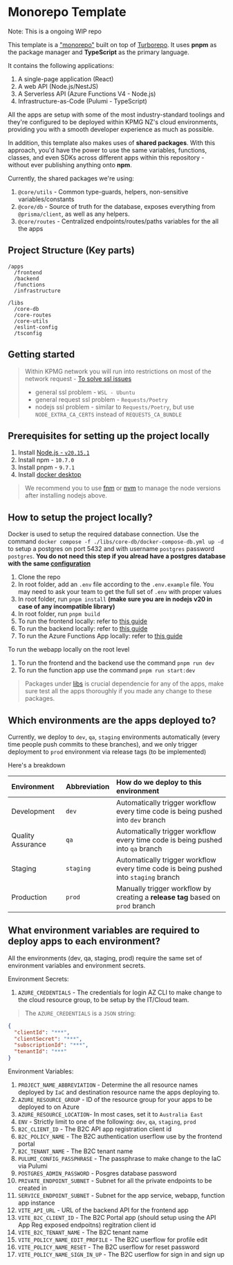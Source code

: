 # Monorepo Template

Note: This is a ongoing WIP repo

This template is a ["monorepo"](https://monorepo.tools/) built on top of [Turborepo](https://turbo.build/). It uses **pnpm** as the package manager and **TypeScript** as the primary language.

It contains the following applications:

1. A single-page application (React)
2. A web API (Node.js/NestJS)
3. A Serverless API (Azure Functions V4 - Node.js)
4. Infrastructure-as-Code (Pulumi - TypeScript)

All the apps are setup with some of the most industry-standard toolings and they're configured to be deployed within KPMG NZ's cloud environments, providing you with a smooth developer experience as much as possible.

In addition, this template also makes uses of **shared packages**. With this approach, you'd have the power to use the same variables, functions, classes, and even SDKs across different apps within this repository - without ever publishing anything onto **npm**.

Currently, the shared packages we're using:

1. `@core/utils` - Common type-guards, helpers, non-sensitive variables/constants
2. `@core/db` - Source of truth for the database, exposes everything from `@prisma/client`, as well as any helpers.
3. `@core/routes` - Centralized endpoints/routes/paths variables for the all the apps

## Project Structure (Key parts)

```
/apps
  /frontend
  /backend
  /functions
  /infrastructure

/libs
  /core-db
  /core-routes
  /core-utils
  /eslint-config
  /tsconfig
```

## Getting started

> Within KPMG network you will run into restrictions on most of the network request - [To solve ssl issues](https://dlh-portal.kpmg.co.nz/docs/docs/Guides%20and%20Training/KPMG/certs#wsl---ubuntu)
>
> - general ssl problem - `WSL - Ubuntu`
> - general request ssl problem - `Requests/Poetry`
> - nodejs ssl problem - similar to `Requests/Poetry`, but use `NODE_EXTRA_CA_CERTS` instead of `REQUESTS_CA_BUNDLE`

## Prerequisites for setting up the project locally

1. Install [Node.js - `v20.15.1`](https://www.digitalocean.com/community/tutorials/how-to-install-node-js-on-ubuntu-20-04)
2. Install npm - `10.7.0`
3. Install pnpm - `9.7.1`
4. Install [docker desktop](https://www.docker.com/products/docker-desktop/)

> We recommend you to use [fnm](https://github.com/Schniz/fnm) or [nvm](https://github.com/nvm-sh/nvm) to manage the node versions after installing nodejs above.

## How to setup the project locally?

Docker is used to setup the required database connection. Use the command `docker compose -f ./libs/core-db/docker-compose-db.yml up -d` to setup a postgres on port 5432 and with username `postgres` password `postgres`. **You do not need this step if you alread have a postgres database with the same [configuration](./libs/core-db/docker-compose-db.yml)**

1. Clone the repo
2. In root folder, add an `.env` file according to the `.env.example` file. You may need to ask your team to get the full set of `.env` with proper values
3. In root folder, run `pnpm install` **(make sure you are in nodejs v20 in case of any incompatible library)**
4. In root folder, run `pnpm build`
5. To run the frontend locally: refer to [this guide](./apps/frontend/README.md)
6. To run the backend locally: refer to [this guide](./apps/backend/README.md)
7. To run the Azure Functions App locally: refer to [this guide](./apps/functions/README.md)

To run the webapp locally on the root level

1. To run the frontend and the backend use the command `pnpm run dev`
2. To run the function app use the command `pnpm run start:dev`

> Packages under [libs](./libs/) is crucial dependencie for any of the apps, make sure test all the apps thoroughly if you made any change to these packages.

## Which environments are the apps deployed to?

Currently, we deploy to `dev`, `qa`, `staging` environments automatically (every time people push commits to these branches), and we only trigger deployment to `prod` environment via release tags (to be implemented)

Here's a breakdown

| Environment       | Abbreviation | How do we deploy to this environment                                                 |
| :---------------- | :----------- | :----------------------------------------------------------------------------------- |
| Development       | `dev`        | Automatically trigger workflow every time code is being pushed into `dev` branch     |
| Quality Assurance | `qa`         | Automatically trigger workflow every time code is being pushed into `qa` branch      |
| Staging           | `staging`    | Automatically trigger workflow every time code is being pushed into `staging` branch |
| Production        | `prod`       | Manually trigger workflow by creating a **release tag** based on `prod` branch       |

## What environment variables are required to deploy apps to each environment?

All the environments (dev, qa, staging, prod) require the same set of environment variables and environment secrets.

Environment Secrets:

1. `AZURE_CREDENTIALS` - The credentials for login AZ CLI to make change to the cloud resource group, to be setup by the IT/Cloud team.

> The `AZURE_CREDENTIALS` is a `JSON` string:

```json
{
  "clientId": "***",
  "clientSecret": "***",
  "subscriptionId": "***",
  "tenantId": "***"
}
```

Environment Variables:

1. `PROJECT_NAME_ABBREVIATION` - Determine the all resource names deployed by `IaC` and destination resource name the apps deploying to.
2. `AZURE_RESOURCE_GROUP` - ID of the resource group for your apps to be deployed to on Azure
3. `AZURE_RESOURCE_LOCATION`- In most cases, set it to `Australia East`
4. `ENV` - Strictly limit to one of the following: `dev`, `qa`, `staging`, `prod`
5. `B2C_CLIENT_ID` - The B2C API app registration client id
6. `B2C_POLICY_NAME` - The B2C authentication userflow use by the frontend portal
7. `B2C_TENANT_NAME` - The B2C tenant name
8. `PULUMI_CONFIG_PASSPHRASE` - The passphrase to make change to the IaC via Pulumi
9. `POSTGRES_ADMIN_PASSWORD` - Posgres database password
10. `PRIVATE_ENDPOINT_SUBNET` - Subnet for all the private endpoints to be created in
11. `SERVICE_ENDPOINT_SUBNET` - Subnet for the app service, webapp, function app instance
12. `VITE_API_URL` - URL of the backend API for the frontend app
13. `VITE_B2C_CLIENT_ID` - The B2C Portal app (should setup using the API App Reg exposed endpoitns) regitration client id
14. `VITE_B2C_TENANT_NAME` - The B2C tenant name
15. `VITE_POLICY_NAME_EDIT_PROFILE` - The B2C userflow for profile edit
16. `VITE_POLICY_NAME_RESET` - The B2C userflow for reset password
17. `VITE_POLICY_NAME_SIGN_IN_UP` - The B2C userflow for sign in and sign up

